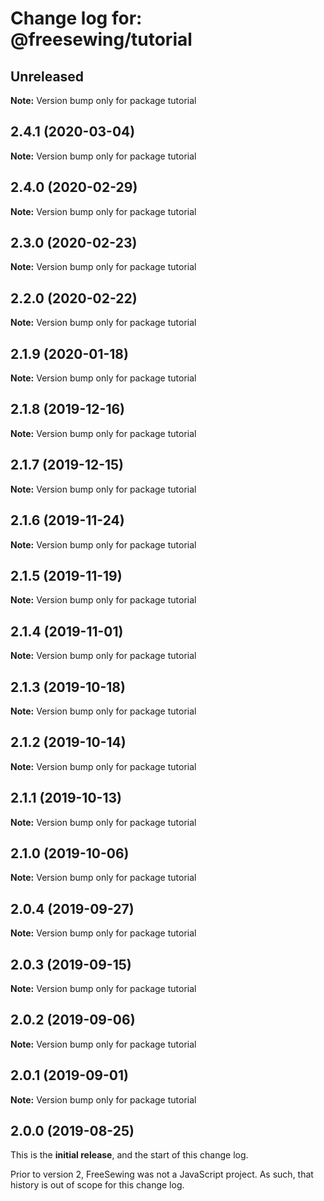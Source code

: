 # Change log for: @freesewing/tutorial


## Unreleased

**Note:** Version bump only for package tutorial


## 2.4.1 (2020-03-04)

**Note:** Version bump only for package tutorial


## 2.4.0 (2020-02-29)

**Note:** Version bump only for package tutorial


## 2.3.0 (2020-02-23)

**Note:** Version bump only for package tutorial


## 2.2.0 (2020-02-22)

**Note:** Version bump only for package tutorial


## 2.1.9 (2020-01-18)

**Note:** Version bump only for package tutorial


## 2.1.8 (2019-12-16)

**Note:** Version bump only for package tutorial


## 2.1.7 (2019-12-15)

**Note:** Version bump only for package tutorial


## 2.1.6 (2019-11-24)

**Note:** Version bump only for package tutorial


## 2.1.5 (2019-11-19)

**Note:** Version bump only for package tutorial


## 2.1.4 (2019-11-01)

**Note:** Version bump only for package tutorial


## 2.1.3 (2019-10-18)

**Note:** Version bump only for package tutorial


## 2.1.2 (2019-10-14)

**Note:** Version bump only for package tutorial


## 2.1.1 (2019-10-13)

**Note:** Version bump only for package tutorial


## 2.1.0 (2019-10-06)

**Note:** Version bump only for package tutorial


## 2.0.4 (2019-09-27)

**Note:** Version bump only for package tutorial


## 2.0.3 (2019-09-15)

**Note:** Version bump only for package tutorial


## 2.0.2 (2019-09-06)

**Note:** Version bump only for package tutorial


## 2.0.1 (2019-09-01)

**Note:** Version bump only for package tutorial




## 2.0.0 (2019-08-25)

This is the **initial release**, and the start of this change log.

Prior to version 2, FreeSewing was not a JavaScript project.
As such, that history is out of scope for this change log.
